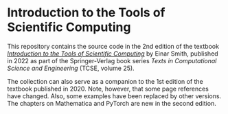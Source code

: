 # Introduction to the Tools of Scientific Computing

This repository contains the source code in the 2nd edition of the textbook [*Introduction to the Tools of Scientific Computing*](https://link.springer.com/book/10.1007/978-3-031-16972-4) by Einar Smith, published in 2022 as part of the Springer-Verlag book series *Texts in Computational Science and Engineering* (TCSE, volume 25).

The collection can also serve as a companion to the 1st edition of the textbook  published in 2020. Note, however, that some page references have changed. Also, some examples have been replaced by other versions. The chapters on Mathematica and PyTorch are new in the second edition.